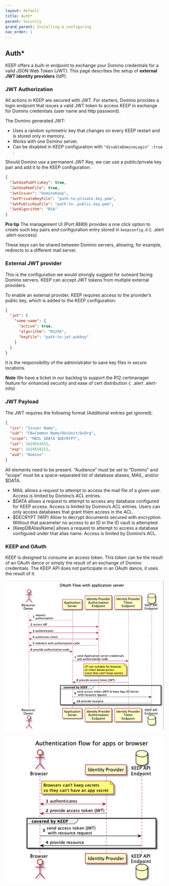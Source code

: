 ```yaml
---
layout: default
title: Auth*
parent: Security
grand_parent: Installing & configuring
nav_order: 1
---
```


## Auth\*

KEEP offers a built-in endpoint to exchange your Domino credentials for a valid JSON Web Token (JWT). This page describes the setup of **external JWT identity providers** (IdP).

### JWT Authorization

All actions in KEEP are secured with JWT. For starters, Domino provides a login endpoint that issues a valid JWT token to access KEEP in exchange for Domino credentials (user name and http password).

The Domino generated JWT:

- Uses a random symmetric key that changes on every KEEP restart and is stored only in memory.
- Works with one Domino server.
- Can be disabled in KEEP configuration with `"disableDominoLogin" :true` .

Should Domino use a permanent JWT Key, we can use a public/private key pair and add it to the KEEP configuration:

```json
{
  "JwtUsePubPrivKey": true,
  "JwtUsePemFile": true,
  "JwtIssuer": "DominoKeep",
  "JwtPrivateKeyFile": "path-to-private.key.pem",
  "JwtPublicKeyFile": "path-to-.public.key.pem",
  "JwtAlgorithm": "RSA"
}
```

**Pro tip** The management UI (Port 8889) provides a one click option to create such key pairs and configuration entry stored in `keepconfig.d`
{: .alert .alert-success}

These keys can be shared between Domino servers, allowing, for example, redirects to a different mail server.

### External JWT provider

This is the configuration we would strongly suggest for outward facing Domino servers. KEEP can accept JWT tokens from multiple external providers.

To enable an external provider, KEEP requires access to the provider’s public key, which is added to the KEEP configuration:

```json
{
  "jwt": {
    "some-name": {
      "active": true,
      "algorithm": "RS256",
      "keyFile": "path-to-jwt.pubkey"
    }
  }
}
```

It is the responsibility of the administrator to save key files in secure locations.

**Note** We have a ticket in our backlog to support the R12 certmanager feature for enhanced security and ease of cert distribution
{: .alert .alert-info}

### JWT Payload

The JWT requires the following format (Additional entries get ignored):

```json
{
  "iss": "Issuer Name",
  "sub": "CN=Common Name/OU=Unit/O=Org",
  "scope": "MAIL $DATA $DECRYPT",
  "iat": 1619554552,
  "exp": 1619558152,
  "aud": "Domino"
}
```

All elements need to be present. “Audience” must be set to “Domino” and “scope” must be a space-separated list of database aliases, MAIL, and/or $DATA.

- MAIL allows a request to attempt to access the mail file of a given user. Access is limited by Domino’s ACL entries.
- $DATA allows a request to attempt to access any database configured for KEEP access. Access is limited by Domino’s ACL entries. Users can only access databases that grant them access in the ACL.
- $DECRYPT (WIP) Allow to decrypt documents secured with encryption. Without that parameter no access to an ID in the ID vault is attempted.
- [KeepDBAliasName] allows a request to attempt to access a database configured under that alias name. Access is limited by Domino’s ACL.

### KEEP and OAuth

KEEP is designed to consume an access token. This token can be the result of an OAuth dance or simply the result of an exchange of Domino credentials. The KEEP API does not participate in an OAuth dance, it uses the result of it.

![Flow Diagram](../../../assets/images/KEEPFlowDiagram.png)

![Flow Diagram2](../../../assets/images/FlowDiagramKeep.png)
